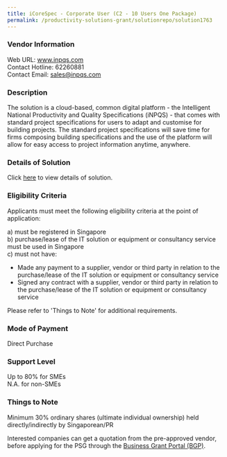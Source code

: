 ```yaml
---
title: iCoreSpec - Corporate User (C2 - 10 Users One Package)
permalink: /productivity-solutions-grant/solutionrepo/solution1763
---
```


### Vendor Information
Web URL: www.inpqs.com <br>Contact Hotline: 62260881 <br>Contact Email: sales@inpqs.com <br>

### Description

The solution is a cloud-based, common digital platform - the Intelligent National Productivity and Quality Specifications (iNPQS) - that comes with standard project specifications for users to adapt and customise for building projects. The standard project specifications will save time for firms composing building specifications and the use of the platform will allow for easy access to project information anytime, anywhere.

### Details of Solution

Click <a href='https://www.gobusiness.gov.sg/images/psg/Desensitised_iNPQS_Annex_3_Part_5.pdf' target='_blank'>here</a> to view details of solution.

### Eligibility Criteria

Applicants must meet the following eligibility criteria at the point of application:

a) must be registered in Singapore <br>
b) purchase/lease of the IT solution or equipment or consultancy service must be used in Singapore <br>
c) must not have:
- Made any payment to a supplier, vendor or third party in relation to the purchase/lease of the IT solution or equipment or consultancy service
- Signed any contract with a supplier, vendor or third party in relation to the purchase/lease of the IT solution or equipment or consultancy service

Please refer to 'Things to Note' for additional requirements.

### Mode of Payment
Direct Purchase

### Support Level
Up to 80% for SMEs <br>
N.A. for non-SMEs

### Things to Note
Minimum 30% ordinary shares (ultimate individual ownership) held directly/indirectly by Singaporean/PR

Interested companies can get a quotation from the pre-approved vendor, before applying for the PSG through the <a target='_blank' href='https://www.businessgrants.gov.sg/'>Business Grant Portal (BGP)</a>.
